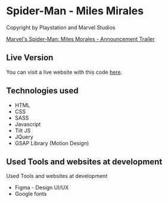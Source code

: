 # Spider-Man - Miles Mirales

Copyright by Playstation and Marvel Studios </br>

[Marvel's Spider-Man: Miles Morales - Announcement Trailer](https://youtu.be/gHzuHo80U2M)

## Live Version

You can visit a live website with this code [here](https://spider-man-miles-morales-maganezf.netlify.app/).

## Technologies used

- HTML
- CSS
- SASS
- Javascript
- Tilt JS
- JQuery
- GSAP Library (Motion Design)

## Used Tools and websites at development

Used Tools and websites at development

- Figma - Design UI/UX
- Google fonts
